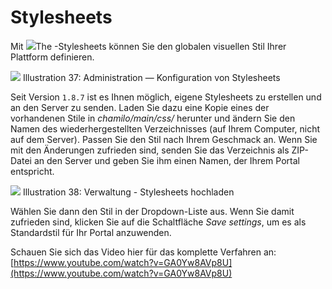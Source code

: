 # Stylesheets

Mit ![](../../../.gitbook/assets/graficos17%20%285%29.png)The -Stylesheets können Sie den globalen visuellen Stil Ihrer Plattform definieren.

![](../../../.gitbook/assets/images20%20%288%29.png)
Illustration 37: Administration — Konfiguration von Stylesheets

Seit Version `1.8.7` ist es Ihnen möglich, eigene Stylesheets zu erstellen und an den Server zu senden. Laden Sie dazu eine Kopie eines der vorhandenen Stile in _chamilo/main/css/_ herunter und ändern Sie den Namen des wiederhergestellten Verzeichnisses \(auf Ihrem Computer, nicht auf dem Server\). Passen Sie den Stil nach Ihrem Geschmack an. Wenn Sie mit den Änderungen zufrieden sind, senden Sie das Verzeichnis als ZIP-Datei an den Server und geben Sie ihm einen Namen, der Ihrem Portal entspricht.

![](../../../.gitbook/assets/images21%20%287%29.png)
Illustration 38: Verwaltung - Stylesheets hochladen

Wählen Sie dann den Stil in der Dropdown-Liste aus. Wenn Sie damit zufrieden sind, klicken Sie auf die Schaltfläche _Save settings_, um es als Standardstil für Ihr Portal anzuwenden.

Schauen Sie sich das Video hier für das komplette Verfahren an: [https://www.youtube.com/watch?v=GA0Yw8AVp8U](https://www.youtube.com/watch?v=GA0Yw8AVp8U)